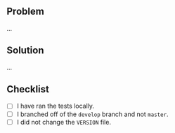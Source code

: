 ## Problem

...

## Solution

...

## Checklist

- [ ] I have ran the tests locally.
- [ ] I branched off of the `develop` branch and not `master`.
- [ ] I did not change the `VERSION` file.
